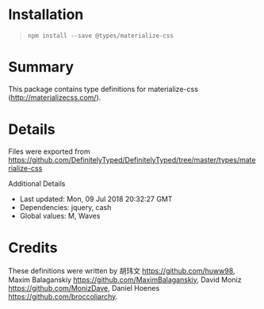# Installation
> `npm install --save @types/materialize-css`

# Summary
This package contains type definitions for materialize-css (http://materializecss.com/).

# Details
Files were exported from https://github.com/DefinitelyTyped/DefinitelyTyped/tree/master/types/materialize-css

Additional Details
 * Last updated: Mon, 09 Jul 2018 20:32:27 GMT
 * Dependencies: jquery, cash
 * Global values: M, Waves

# Credits
These definitions were written by  胡玮文 <https://github.com/huww98>, Maxim Balaganskiy <https://github.com/MaximBalaganskiy>, David Moniz <https://github.com/MonizDave>, Daniel Hoenes <https://github.com/broccoliarchy>.
